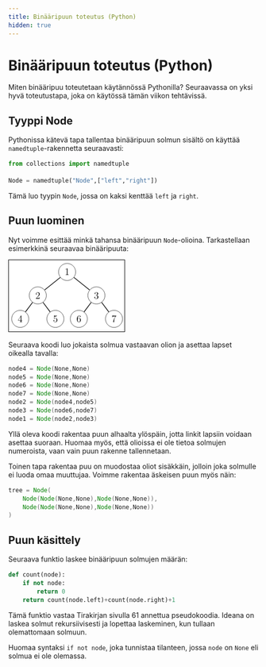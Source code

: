 ```yaml
---
title: Binääripuun toteutus (Python)
hidden: true
---
```


# Binääripuun toteutus (Python)

Miten binääripuu toteutetaan käytännössä Pythonilla? Seuraavassa on yksi hyvä toteutustapa, joka on käytössä tämän viikon tehtävissä.

## Tyyppi Node

Pythonissa kätevä tapa tallentaa binääripuun solmun sisältö on käyttää `namedtuple`-rakennetta seuraavasti:

```python
from collections import namedtuple

Node = namedtuple("Node",["left","right"])
```

Tämä luo tyypin `Node`, jossa on kaksi kenttää `left` ja `right`.

## Puun luominen

Nyt voimme esittää minkä tahansa binääripuun `Node`-olioina. Tarkastellaan esimerkkinä seuraavaa binääripuuta:

<img src="binaaripuu.png" style="border-color:black;border-width:1px;border-style:solid;">

Seuraava koodi luo jokaista solmua vastaavan olion ja asettaa lapset oikealla tavalla:

```java
node4 = Node(None,None)
node5 = Node(None,None)
node6 = Node(None,None)
node7 = Node(None,None)
node2 = Node(node4,node5)
node3 = Node(node6,node7)
node1 = Node(node2,node3)
```

Yllä oleva koodi rakentaa puun alhaalta ylöspäin, jotta linkit lapsiin voidaan asettaa suoraan. Huomaa myös, että olioissa ei ole tietoa solmujen numeroista, vaan vain puun rakenne tallennetaan.

Toinen tapa rakentaa puu on muodostaa oliot sisäkkäin, jolloin joka solmulle ei luoda omaa muuttujaa. Voimme rakentaa äskeisen puun myös näin:

```java
tree = Node(
    Node(Node(None,None),Node(None,None)),
    Node(Node(None,None),Node(None,None))
)
```

## Puun käsittely

Seuraava funktio laskee binääripuun solmujen määrän:

```python
def count(node):
    if not node:
        return 0
    return count(node.left)+count(node.right)+1
```

Tämä funktio vastaa Tirakirjan sivulla 61 annettua pseudokoodia. Ideana on laskea solmut rekursiivisesti ja lopettaa laskeminen, kun tullaan olemattomaan solmuun.

Huomaa syntaksi `if not node`, joka tunnistaa tilanteen, jossa `node` on `None` eli solmua ei ole olemassa.
